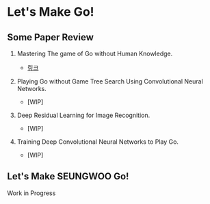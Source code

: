 ﻿# Let's Make Go!

## Some Paper Review

1. Mastering The game of Go without Human Knowledge.

	- [링크](https://github.com/jaeseung172/deepmind_paper_review/blob/master/Mastering%20The%20game%20of%20Go%20Without%20Human%20Knowledge.pdf)

2. Playing Go without Game Tree Search Using Convolutional Neural Networks.

	- [WIP]

3. Deep Residual Learning for Image Recognition.

	- [WIP]

4. Training Deep Convolutional Neural Networks to Play Go.

	- [WIP]

## Let's Make SEUNGWOO Go!

Work in Progress